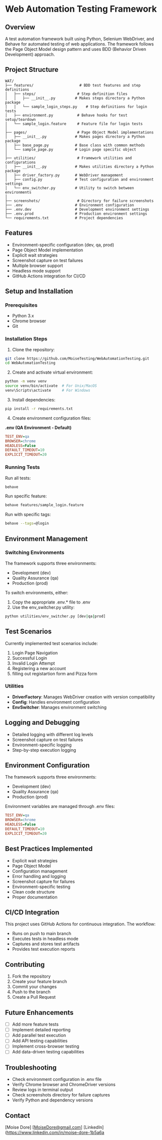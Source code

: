 # Web Automation Testing Framework

## Overview
A test automation framework built using Python, Selenium WebDriver, and Behave for automated testing of web applications. The framework follows the Page Object Model design pattern and uses BDD (Behavior Driven Development) approach.

## Project Structure
```
WAT/
├── features/                     # BDD test features and step definitions
│   ├── steps/                   # Step definition files
│   │   ├── __init__.py         # Makes steps directory a Python package
│   │   └── sample_login_steps.py    # Step definitions for login tests
│   ├── environment.py           # Behave hooks for test setup/teardown
│   └── sample_login.feature     # Feature file for login tests
│
├── pages/                       # Page Object Model implementations
│   ├── __init__.py             # Makes pages directory a Python package
│   ├── base_page.py            # Base class with common methods
│   └── sample_page.py          # Login page specific object
│
├── utilities/                   # Framework utilities and configurations
│   ├── __init__.py             # Makes utilities directory a Python package
│   ├── driver_factory.py       # WebDriver management
│   ├── config.py               # Test configuration and environment settings
│   └── env_switcher.py         # Utility to switch between environments
│
├── screenshots/                 # Directory for failure screenshots
├── .env                        # Environment configuration
├── .env.dev                    # Development environment settings
├── .env.prod                   # Production environment settings
└── requirements.txt            # Project dependencies
```

## Features
- Environment-specific configuration (dev, qa, prod)
- Page Object Model implementation
- Explicit wait strategies
- Screenshot capture on test failures
- Multiple browser support
- Headless mode support
- GitHub Actions integration for CI/CD

## Setup and Installation

### Prerequisites
- Python 3.x
- Chrome browser
- Git

### Installation Steps
1. Clone the repository:
```bash
git clone https://github.com/MoiseTesting/WebAutomationTesting.git
cd WebAutomationTesting
```

2. Create and activate virtual environment:
```bash
python -m venv venv
source venv/bin/activate  # For Unix/MacOS
venv\Scripts\activate     # For Windows
```

3. Install dependencies:
```bash
pip install -r requirements.txt
```
4. Create environment configuration files:

**.env (QA Environment - Default)**
```ini
TEST_ENV=qa
BROWSER=chrome
HEADLESS=False
DEFAULT_TIMEOUT=10
EXPLICIT_TIMEOUT=20
```

### Running Tests
Run all tests:
```bash
behave
```

Run specific feature:
```bash
behave features/sample_login.feature
```

Run with specific tags:
```bash
behave --tags=@login
```
## Environment Management

### Switching Environments
The framework supports three environments:
- Development (dev)
- Quality Assurance (qa)
- Production (prod)

To switch environments, either:
1. Copy the appropriate .env.* file to .env
2. Use the env_switcher.py utility:
```bash
python utilities/env_switcher.py [dev|qa|prod]
```
## Test Scenarios
Currently implemented test scenarios include:
1. Login Page Navigation
2. Successful Login
3. Invalid Login Attempt
4. Registering a new account
5. filling out registartion form and Pizza form

### Utilities
- **DriverFactory**: Manages WebDriver creation with version compatibility
- **Config**: Handles environment configuration
- **EnvSwitcher**: Manages environment switching

## Logging and Debugging
- Detailed logging with different log levels
- Screenshot capture on test failures
- Environment-specific logging
- Step-by-step execution logging

## Environment Configuration
The framework supports three environments:
- Development (dev)
- Quality Assurance (qa)
- Production (prod)

Environment variables are managed through .env files:
```ini
TEST_ENV=qa
BROWSER=chrome
HEADLESS=False
DEFAULT_TIMEOUT=10
EXPLICIT_TIMEOUT=20
```
## Best Practices Implemented
- Explicit wait strategies
- Page Object Model
- Configuration management
- Error handling and logging
- Screenshot capture for failures
- Environment-specific testing
- Clean code structure
- Proper documentation

## CI/CD Integration
This project uses GitHub Actions for continuous integration. The workflow:
- Runs on push to main branch
- Executes tests in headless mode
- Captures and stores test artifacts
- Provides test execution reports

## Contributing
1. Fork the repository
2. Create your feature branch
3. Commit your changes
4. Push to the branch
5. Create a Pull Request

## Future Enhancements
- [ ] Add more feature tests
- [ ] Implement detailed reporting
- [ ] Add parallel test execution
- [ ] Add API testing capabilities
- [ ] Implement cross-browser testing
- [ ] Add data-driven testing capabilities

## Troubleshooting
- Check environment configuration in .env file
- Verify Chrome browser and ChromeDriver versions
- Review logs in terminal output
- Check screenshots directory for failure captures
- Verify Python and dependency versions


## Contact
[Moise Dore]
[MoiseDore@gmail.com]
[LinkedIn](https://www.linkedin.com/in/moise-dore-1b5a6a